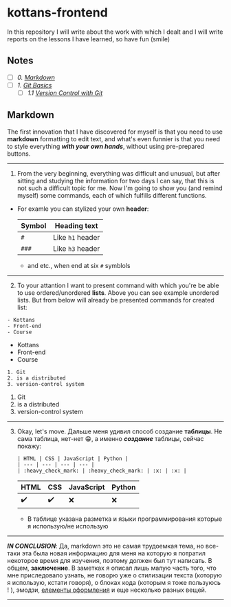 # kottans-frontend
In this repository I will write about the work with which I dealt and I will write reports on the lessons I have learned, so have fun (smile)
## Notes

- [ ] *0. [Markdown](#)*
- [ ] *1. [Git Basics](#)*
   - [ ] *1.1 [Version Control with Git](#)*

## Markdown

   The first innovation that I have discovered for myself is that you need to use **markdown** formatting to edit text, and what's even funnier is that you need to style everything ***with your own hands***, without using pre-prepared buttons.

---

1. From the very beginning, everything was difficult and unusual, but after sitting and studying the information for two days I can say, that this is not such a difficult topic for me. Now I'm going to show you (and remind myself) some commands, each of which fulfills different functions.

- For examle you can stylized your own **header**:
   
   | Symbol | Heading text |
   | :--- | :---: |
   | `#` | Like `h1` header |
   | `###` | Like `h3` header |
   
   - and etc., when end at six `#` symblols

---

2. To your attantion I want to present command with which you're be able to use ordered/unordered **lists**. Above you can see example unordered lists. But from below will already be presented commands for created list:

```
- Kottans
- Front-end
- Course
```
- Kottans
- Front-end
- Course

```
1. Git
2. is a distributed
3. version-control system
```

1. Git
2. is a distributed
3. version-control system

---

3. Okay, let's move. Дальше меня удивил способ создание **таблицы**. Не сама таблица, нет-нет :grin:, а именно ***создание*** таблицы, сейчас покажу:

   ```
   | HTML | CSS | JavaScript | Python |
   | --- | --- | --- | --- |
   | :heavy_check_mark: | :heavy_check_mark: | :x: | :x: |
   ```

   | HTML | CSS | JavaScript | Python |
   | --- | --- | --- | --- |
   | :heavy_check_mark: | :heavy_check_mark: | :x: | :x: |

   - В таблице указана разметка и языки программирования которые я использую/не использую

---

***IN CONCLUSION***: Да, markdown это не самая трудоемкая тема, но все-таки эта была новая информацию для меня на которую я потратил некоторое время для изучения, поэтому должен был тут написать. В общем, **заключение**. В заметках я описал лишь малую часть того, что мне приследовало узнать, не говорю уже о стилизации текста (которую я использую, кстати говоря), о блоках кода (которым я тоже пользуюсь ! ), эмодзи, [елементы оформления](https://shields.io/) и еще несколько разных вещей.

---
